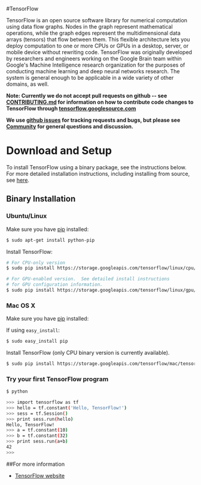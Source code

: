 #TensorFlow

TensorFlow is an open source software library for numerical computation using
data flow graphs.  Nodes in the graph represent mathematical operations, while
the graph edges represent the multidimensional data arrays (tensors) that flow
between them.  This flexible architecture lets you deploy computation to one
or more CPUs or GPUs in a desktop, server, or mobile device without rewriting
code.  TensorFlow was originally developed by researchers and engineers
working on the Google Brain team within Google's Machine Intelligence research
organization for the purposes of conducting machine learning and deep neural
networks research.  The system is general enough to be applicable in a wide
variety of other domains, as well.


**Note: Currently we do not accept pull requests on github -- see
[CONTRIBUTING.md](CONTRIBUTING.md) for information on how to contribute code
changes to TensorFlow through
[tensorflow.googlesource.com](https://tensorflow.googlesource.com/tensorflow)**

**We use [github issues](https://github.com/tensorflow/tensorflow/issues) for
tracking requests and bugs, but please see
[Community](resources/index.md#community) for general questions and
discussion.**

# Download and Setup

To install TensorFlow using a binary package, see the instructions below.  For
more detailed installation instructions, including installing from source, see
[here](tensorflow/g3doc/get_started/os_setup.md).

## Binary Installation

### Ubuntu/Linux

Make sure you have [pip](https://pypi.python.org/pypi/pip) installed:

```sh
$ sudo apt-get install python-pip
```

Install TensorFlow:

```sh
# For CPU-only version
$ sudo pip install https://storage.googleapis.com/tensorflow/linux/cpu/tensorflow-0.5.0-cp27-none-linux_x86_64.whl

# For GPU-enabled version.  See detailed install instructions
# for GPU configuration information.
$ sudo pip install https://storage.googleapis.com/tensorflow/linux/gpu/tensorflow-0.5.0-cp27-none-linux_x86_64.whl
```

### Mac OS X

Make sure you have [pip](https://pypi.python.org/pypi/pip) installed:

If using `easy_install`:

```sh
$ sudo easy_install pip
```

Install TensorFlow (only CPU binary version is currently available).

```sh
$ sudo pip install https://storage.googleapis.com/tensorflow/mac/tensorflow-0.5.0-py2-none-any.whl
```

### Try your first TensorFlow program

```sh
$ python

>>> import tensorflow as tf
>>> hello = tf.constant('Hello, TensorFlow!')
>>> sess = tf.Session()
>>> print sess.run(hello)
Hello, TensorFlow!
>>> a = tf.constant(10)
>>> b = tf.constant(32)
>>> print sess.run(a+b)
42
>>>

```


##For more information

* [TensorFlow website](http://tensorflow.org)
